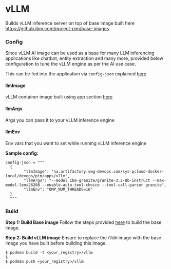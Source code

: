 # vLLM

Builds vLLM inference server on top of base image built here https://github.ibm.com/project-pim/base-images

### Config
Since vLLM AI image can be used as a base for many LLM inferencing applications like chatbot, entity extraction and many more, provided below configuration to tune the vLLM engine as per the AI use case. 

This can be fed into the application via `config-json` explained [here](../../docs/configuration-guide.md#ai)

#### llmImage
vLLM container image built using app section [here](app/README.md)
#### llmArgs
Args you can pass it to your vLLM inference engine
#### llmEnv
Env vars that you want to set while running vLLM inference engine

**Sample config:**
```
config-json = """
  {
        "llmImage": "na.artifactory.swg-devops.com/sys-pcloud-docker-local/devops/pim/apps/vllm",
        "llmArgs": "--model ibm-granite/granite-3.2-8b-instruct --max-model-len=26208 --enable-auto-tool-choice --tool-call-parser granite",
        "llmEnv": "OMP_NUM_THREADS=16"
  }
  """
```

### Build
**Step 1: Build Base image**
Follow the steps provided [here](../../base-image/README.md) to build the base image.

**Step 2: Build vLLM image**
Ensure to replace the `FROM` image with the base image you have built before building this image.
```
$ podman build -t <your_registry>/vllm
$
$ podman push <your_registry>/vllm
```

